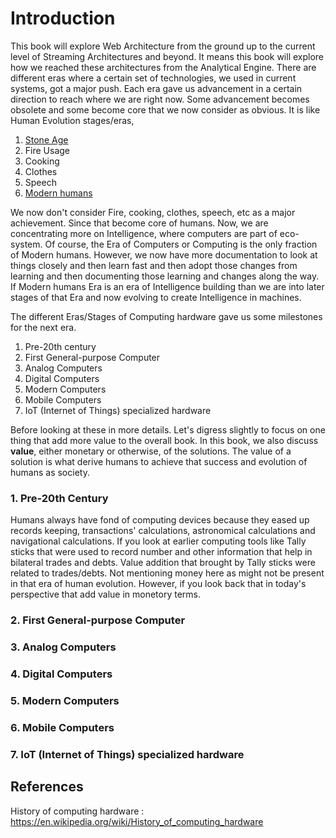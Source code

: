 # Introduction

This book will explore Web Architecture from the ground up to the current level of Streaming Architectures and beyond. It means this book will explore how we reached these architectures from the Analytical Engine. There are different eras where a certain set of technologies, we used in current systems, got a major push. Each era gave us advancement in a certain direction to reach where we are right now. Some advancement becomes obsolete and some become core that we now consider as obvious. It is like Human Evolution stages/eras,

 1. [Stone Age](https://en.wikipedia.org/wiki/Stone_Age#Beginning_of_the_Stone_Age)
 2. Fire Usage
 3. Cooking
 4. Clothes
 5. Speech
 6. [Modern humans](https://en.wikipedia.org/wiki/Behavioral_modernity)

We now don't consider Fire, cooking, clothes, speech, etc as a major achievement. Since that become core of humans. Now, we are concentrating more on Intelligence, where computers are part of eco-system. Of course, the Era of Computers or Computing is the only fraction of Modern humans. However, we now have more documentation to look at things closely and then learn fast and then adopt those changes from learning and then documenting those learning and changes along the way. If Modern humans Era is an era of Intelligence building than we are into later stages of that Era and now evolving to create Intelligence in machines. 

The different Eras/Stages of Computing hardware gave us some milestones for the next era. 

 1. Pre-20th century
 2. First General-purpose Computer
 3. Analog Computers
 4. Digital Computers
 5. Modern Computers
 6. Mobile Computers
 7. IoT (Internet of Things) specialized hardware

Before looking at these in more details. Let's digress slightly to focus on one thing that add more value to the overall book. In this book, we also discuss **value**, either monetary or otherwise, of the solutions. The value of a solution is what derive humans to achieve that success and evolution of humans as society. 

### 1. Pre-20th Century

Humans always have fond of computing devices because they eased up records keeping, transactions' calculations, astronomical calculations and navigational calculations. If you look at earlier computing tools like Tally sticks that were used to record number and other information that help in bilateral trades and debts. Value addition that brought by Tally sticks were related to trades/debts. Not mentioning money here as might not be present in that era of human evolution. However, if you look back that in today's perspective that add value in monetory terms. 

 
### 2. First General-purpose Computer

### 3. Analog Computers

### 4. Digital Computers

### 5. Modern Computers

### 6. Mobile Computers

### 7. IoT (Internet of Things) specialized hardware


## References
History of computing hardware : https://en.wikipedia.org/wiki/History_of_computing_hardware
<!--stackedit_data:
eyJwcm9wZXJ0aWVzIjoiZXh0ZW5zaW9uczpcbiAgcHJlc2V0Oi
BnZm1cbiIsImhpc3RvcnkiOlstNzM4NDUxMzQyLC0xMjY2OTA3
NzUzLC0yNDgyMTQ1NjIsMTI2MTg1MTI1OSwxNDY4ODc5ODI3LC
0zNTM2NzcwMjIsMzkwNDAwNjA3LDg2ODcxMzQ5NiwxOTE2NDIw
ODIxLDg1NTU4MzgzNSwtMTI2ODc4NjUwNCw0NzUzMjMzNTQsLT
Q5NTA4MjYxLC0yODQzODUxODQsLTcyMjIzNDc2OCwxNTQ5NzY4
MzQ1XX0=
-->
